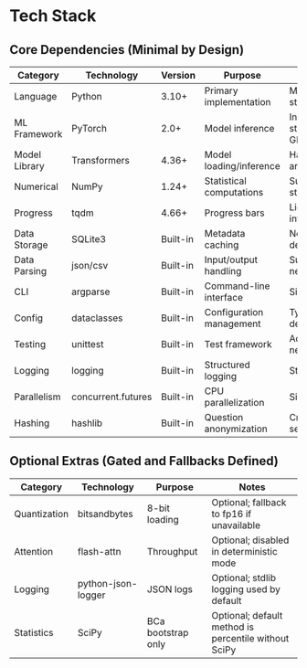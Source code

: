 # Tech Stack

## Core Dependencies (Minimal by Design)

| Category | Technology | Version | Purpose | Rationale |
|----------|------------|---------|---------|-----------|
| Language | Python | 3.10+ | Primary implementation | ML ecosystem standard |
| ML Framework | PyTorch | 2.0+ | Model inference | Industry standard, best GPU support |
| Model Library | Transformers | 4.36+ | Model loading/inference | Handles diverse architectures |
| Numerical | NumPy | 1.24+ | Statistical computations | Sufficient for all statistics |
| Progress | tqdm | 4.66+ | Progress bars | Lightweight, informative |
| Data Storage | SQLite3 | Built-in | Metadata caching | No external dependency |
| Data Parsing | json/csv | Built-in | Input/output handling | Sufficient for needs |
| CLI | argparse | Built-in | Command-line interface | Simple, sufficient |
| Config | dataclasses | Built-in | Configuration management | Type-safe, no deps |
| Testing | unittest | Built-in | Test framework | Adequate for needs |
| Logging | logging | Built-in | Structured logging | Standard library |
| Parallelism | concurrent.futures | Built-in | CPU parallelization | Simple, effective |
| Hashing | hashlib | Built-in | Question anonymization | Cryptographically secure |

## Optional Extras (Gated and Fallbacks Defined)

| Category | Technology | Purpose | Notes |
|----------|------------|---------|-------|
| Quantization | bitsandbytes | 8-bit loading | Optional; fallback to fp16 if unavailable |
| Attention | flash-attn | Throughput | Optional; disabled in deterministic mode |
| Logging | python-json-logger | JSON logs | Optional; stdlib logging used by default |
| Statistics | SciPy | BCa bootstrap only | Optional; default method is percentile without SciPy |
